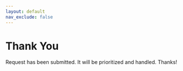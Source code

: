```yaml
---
layout: default
nav_exclude: false
---
```


# Thank You

Request has been submitted.  It will be prioritized and handled.  Thanks!
